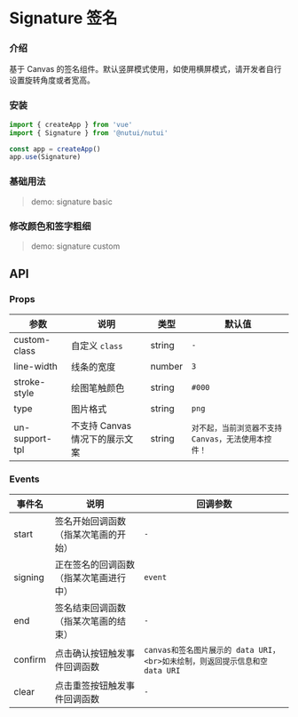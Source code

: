 # Signature 签名

### 介绍

基于 Canvas 的签名组件。默认竖屏模式使用，如使用横屏模式，请开发者自行设置旋转角度或者宽高。

### 安装

```js
import { createApp } from 'vue'
import { Signature } from '@nutui/nutui'

const app = createApp()
app.use(Signature)
```

### 基础用法

> demo: signature basic

### 修改颜色和签字粗细

> demo: signature custom

## API

### Props

| 参数 | 说明 | 类型 | 默认值 |
| --- | --- | --- | --- |
| custom-class | 自定义 `class` | string | `-` |
| line-width | 线条的宽度 | number | `3` |
| stroke-style | 绘图笔触颜色 | string | `#000` |
| type | 图片格式 | string | `png` |
| un-support-tpl | 不支持 Canvas 情况下的展示文案 | string | `对不起，当前浏览器不支持Canvas，无法使用本控件！` |

### Events

| 事件名 | 说明 | 回调参数 |
| --- | --- | --- |
| start | 签名开始回调函数（指某次笔画的开始） | `-` |
| signing | 正在签名的回调函数（指某次笔画进行中） | `event` |
| end | 签名结束回调函数（指某次笔画的结束） | `-` |
| confirm | 点击确认按钮触发事件回调函数 | `canvas和签名图片展示的 data URI，<br>如未绘制，则返回提示信息和空 data URI` |
| clear | 点击重签按钮触发事件回调函数 | `-` |
